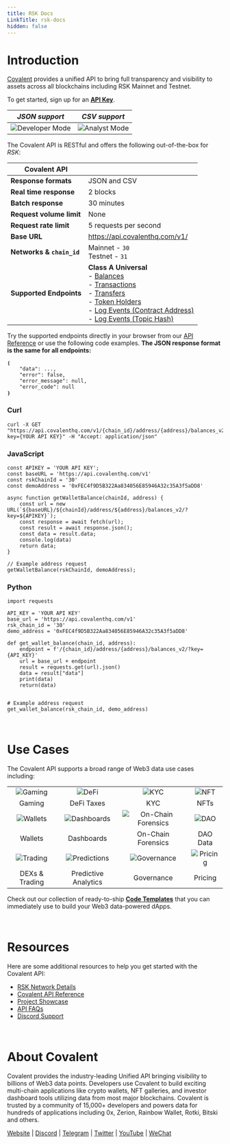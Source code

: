 ```yaml
---
title: RSK Docs
LinkTitle: rsk-docs
hidden: false
---
```


# Introduction

[Covalent](https://www.covalenthq.com/?utm_source=rsk&utm_medium=partner-docs) provides a unified API to bring full transparency and visibility to assets across all blockchains including RSK Mainnet and Testnet.

To get started, sign up for an [**API Key**](https://www.covalenthq.com/platform/?utm_source=rsk&utm_medium=partner-docs). 

|   *JSON support*    | *CSV support* |
| :-----------: | :-----------: |
| ![Developer Mode](https://www.covalenthq.com/static/images/partner-docs/developer_mode.png) | ![Analyst Mode](https://www.covalenthq.com/static/images/partner-docs/analyst_mode.png)|

The Covalent API is RESTful and offers the following out-of-the-box for *RSK*:

| **Covalent API** |         |
| ----------- | ----------- |
| **Response formats** | JSON and CSV |
| **Real time response** | 2 blocks |
| **Batch response** | 30 minutes |
| **Request volume limit** | None |
| **Request rate limit** | 5 requests per second |
| **Base URL** | https://api.covalenthq.com/v1/|
| **Networks & `chain_id`** | Mainnet - `30` <br> Testnet - `31`|
| **Supported Endpoints** | **Class A Universal** <br>- [Balances](https://www.covalenthq.com/docs/api/#/0/Get%20token%20balances%20for%20address/USD/30/?utm_source=rsk&utm_medium=partner-docs) <br> - [Transactions](https://www.covalenthq.com/docs/api/#/0/Get%20transactions%20for%20address/USD/30/?utm_source=rsk&utm_medium=partner-docs) <br> - [Transfers](https://www.covalenthq.com/docs/api/#/0/Get%20ERC20%20token%20transfers%20for%20address/USD/30/?utm_source=rsk&utm_medium=partner-docs) <br> - [Token Holders](https://www.covalenthq.com/docs/api/#/0/Get%20token%20holders%20as%20of%20any%20block%20height/USD/30/?utm_source=rsk&utm_medium=partner-docs) <br> - [Log Events (Contract Address)](https://www.covalenthq.com/docs/api/#/0/Get%20log%20events%20by%20contract%20address/USD/30/?utm_source=rsk&utm_medium=partner-docs) <br> - [Log Events (Topic Hash)](https://www.covalenthq.com/docs/api/#/0/Get%20log%20events%20by%20topic%20hash(es)/USD/30/?utm_source=rsk&utm_medium=partner-docs)

Try the supported endpoints directly in your browser from our [API Reference](https://covalenthq.com/docs/api/?utm_source=rsk&utm_medium=partner-docs) or use the following code examples. **The JSON response format is the same for all endpoints:**
```
❴ 
    "data": ..., 
    "error": false,
    "error_message": null,
    "error_code": null
❵
```

### Curl
```
curl -X GET "https://api.covalenthq.com/v1/{chain_id}/address/{address}/balances_v2/?key={YOUR API KEY}" -H "Accept: application/json"
```

### JavaScript
```
const APIKEY = 'YOUR API KEY';
const baseURL = 'https://api.covalenthq.com/v1'
const rskChainId = '30'
const demoAddress = '0xFEC4f9D5B322Aa834056E85946A32c35A3f5aDD8'

async function getWalletBalance(chainId, address) {
    const url = new URL(`${baseURL}/${chainId}/address/${address}/balances_v2/?key=${APIKEY}`);
    const response = await fetch(url);
    const result = await response.json();
    const data = result.data;
    console.log(data)
    return data;
}

// Example address request
getWalletBalance(rskChainId, demoAddress);
```

### Python
```
import requests

API_KEY = 'YOUR API KEY'
base_url = 'https://api.covalenthq.com/v1'
rsk_chain_id = '30'
demo_address = '0xFEC4f9D5B322Aa834056E85946A32c35A3f5aDD8'

def get_wallet_balance(chain_id, address):
    endpoint = f'/{chain_id}/address/{address}/balances_v2/?key={API_KEY}'
    url = base_url + endpoint
    result = requests.get(url).json()
    data = result["data"]
    print(data)
    return(data)


# Example address request
get_wallet_balance(rsk_chain_id, demo_address)
```

&nbsp;
# Use Cases
The Covalent API supports a broad range of Web3 data use cases including:

| | | | |
| :-----------: | :-----------: | :-----------: | :-----------: |
| ![Gaming](https://www.covalenthq.com/static/images/partner-docs/gaming.png) | ![DeFi](https://www.covalenthq.com/static/images/partner-docs/defi.png) | ![KYC](https://www.covalenthq.com/static/images/partner-docs/kyc.png)| ![NFT](https://www.covalenthq.com/static/images/partner-docs/nft_icon.png)|
| Gaming| DeFi Taxes | KYC | NFTs |
| ![Wallets](https://www.covalenthq.com/static/images/partner-docs/wallets.png) | ![Dashboards](https://www.covalenthq.com/static/images/partner-docs/dashboards.png) | ![On-Chain Forensics](https://www.covalenthq.com/static/images/partner-docs/forensics.png)| ![DAO](https://www.covalenthq.com/static/images/partner-docs/dao.png)|
| Wallets| Dashboards | On-Chain Forensics | DAO Data |
| ![Trading](https://www.covalenthq.com/static/images/partner-docs/trading.png) | ![Predictions](https://www.covalenthq.com/static/images/partner-docs/predictions.png) | ![Governance](https://www.covalenthq.com/static/images/partner-docs/governance.png)| ![Pricing](https://www.covalenthq.com/static/images/partner-docs/pricing.png)|
| DEXs & Trading| Predictive Analytics| Governance | Pricing |


Check out our collection of ready-to-ship [**Code Templates**](https://covalenthq.notion.site/dbf062042f4a463a950f0047b9df9ec1?v=2f7a0d7267034526a641ce7215dd7512/?utm_source=rsk&utm_medium=partner-docs) that you can immediately use to build your Web3 data-powered dApps.

&nbsp;
# Resources
Here are some additional resources to help you get started with the Covalent API:
- [RSK Network Details](https://www.covalenthq.com/docs/networks/rsk/?utm_source=rsk&utm_medium=partner-docs)
- [Covalent API Reference](https://covalenthq.com/docs/api/?utm_source=rsk&utm_medium=partner-docs)
- [Project Showcase](https://www.covalenthq.com/docs/project-showcase/?utm_source=rsk&utm_medium=partner-docs)
- [API FAQs](https://www.covalenthq.com/docs/developer/faq/?utm_source=rsk&utm_medium=partner-docs)
- [Discord Support](https://www.covalenthq.com/discord/?utm_source=rsk&utm_medium=partner-docs)

&nbsp;
# About Covalent
Covalent provides the industry-leading Unified API bringing visibility to billions of Web3 data points. Developers use Covalent to build exciting multi-chain applications like crypto wallets, NFT galleries, and investor dashboard tools utilizing data from most major blockchains. Covalent is trusted by a community of 15,000+ developers and powers data for hundreds of applications including 0x, Zerion, Rainbow Wallet, Rotki, Bitski and others.

[Website](https://www.covalenthq.com/?utm_source=rsk&utm_medium=partner-docs) | [Discord](https://covalenthq.com/discord/?utm_source=rsk&utm_medium=partner-docs) | [Telegram](https://t.me/CovalentHQ) | [Twitter](https://twitter.com/covalent_hq) | [YouTube](https://www.youtube.com/channel/UCGn-T9qPiXAx490Wr6WPbOw/?utm_source=rsk&utm_medium=partner-docs) | [WeChat](https://mp.weixin.qq.com/s?__biz=MzU0MzY5ODMzMg==&mid=2247483899&idx=1&sn=9c1d4df3acc04bc35c429b244307d3c7&chksm=fb063d08cc71b41e2da96b4747513acf2ab9182babe57c135e4a7d1fef9255eb3b310217835c&token=2144505038&lang=zh_CN#rd)
